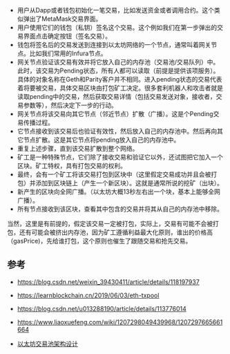 

- 用户从Dapp或者钱包初始化一笔交易，比如发送资金或者调用合约。这个类似弹出了MetaMask交易界面。
- 用户使用它们的钱包（私钥）签名这个交易。这个例如我们在第一步弹出的交易界面点击确定按钮（签名交易）。
- 钱包将签名后的交易发送到连接到以太坊网络的一个节点，通常叫着网关节点。比如我们常用的Infura节点。
- 网关节点验证该交易有效并将它放入自己的内存池（交易池/交易队列）中。此时，该交易为Pending状态，所有人都可以读取（前提是提供该项服务）。具体的对象名称在Geth和Parity客户并不相同。进入pending状态的交易代表着将要被交易，具体交易区块由打包矿工决定。很多套利机器人和攻击者就是读取pending中的交易，然后获取交易详情（包括交易发送对象，接收者，交易参数等），然后决定下一步的行动。
- 网关节点将该交易向其它节点（邻近节点）扩散（广播）。这是个Pending交易传播过程。
- 它节点接收到该交易后也验证有效性，然后放入自己的内存池中。然后再向其它节点扩散。这是其它节点将pending放入自己的内存池中。
- 重复上述步骤，直到该交易扩散到整个网络。
- 矿工是一种特殊节点，它们除了接收交易和验证它以外，还试图把它加入一个区块。矿工特权，具有打包交易的权利。
- 最终，会有一个矿工将该交易打包到区块中（这里假定交易成功并且会被打包）并添加到区块链上（产生一个新区块）。这就是通常所说的挖矿（出块）。
- 新产生的区块向全网广播。（以太坊大概13秒左右出一个块，基本上能够全网广播）。
- 所有节点接收到该区块，查看其中包含的交易并将其从自己的内存池中移除。
  
当然，这里是有前提的，假定该交易一定被打包，实际上，交易有可能不会被打包，还有可能会被挤出内存池，因为矿工遵循利益最大化原则，谁出的价格高（gasPrice)，先给谁打包，这个原则也催生了跟随交易和抢先交易。


## 参考
- https://blog.csdn.net/weixin_39430411/article/details/118197937

- https://learnblockchain.cn/2019/06/03/eth-txpool

- https://blog.csdn.net/u013288190/article/details/113776014
- https://www.liaoxuefeng.com/wiki/1207298049439968/1207297665661664
- [以太坊交易池架构设计](https://learnblockchain.cn/books/geth/part2/txpool/txpool.html)